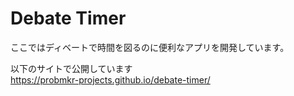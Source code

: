 # Debate Timer

ここではディベートで時間を図るのに便利なアプリを開発しています。

以下のサイトで公開しています<br>
https://probmkr-projects.github.io/debate-timer/
